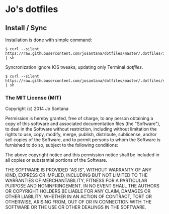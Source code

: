 Jo's dotfiles
========

## Install / Sync

Installation is done with simple command:

```
$ curl --silent https://raw.githubusercontent.com/josantana/dotfiles/master/.dotfiles/install.sh | sh
```

Syncronization ignore IOS tweaks, updating only Terminal *dotfiles*.

```
$ curl --silent https://raw.githubusercontent.com/josantana/dotfiles/master/.dotfiles/sync.sh | sh
```


### The MIT License (MIT)

Copyright (c) 2014 Jo Santana

Permission is hereby granted, free of charge, to any person obtaining a copy
of this software and associated documentation files (the "Software"), to deal
in the Software without restriction, including without limitation the rights
to use, copy, modify, merge, publish, distribute, sublicense, and/or sell
copies of the Software, and to permit persons to whom the Software is
furnished to do so, subject to the following conditions:

The above copyright notice and this permission notice shall be included in all
copies or substantial portions of the Software.

THE SOFTWARE IS PROVIDED "AS IS", WITHOUT WARRANTY OF ANY KIND, EXPRESS OR
IMPLIED, INCLUDING BUT NOT LIMITED TO THE WARRANTIES OF MERCHANTABILITY,
FITNESS FOR A PARTICULAR PURPOSE AND NONINFRINGEMENT. IN NO EVENT SHALL THE
AUTHORS OR COPYRIGHT HOLDERS BE LIABLE FOR ANY CLAIM, DAMAGES OR OTHER
LIABILITY, WHETHER IN AN ACTION OF CONTRACT, TORT OR OTHERWISE, ARISING FROM,
OUT OF OR IN CONNECTION WITH THE SOFTWARE OR THE USE OR OTHER DEALINGS IN THE
SOFTWARE.
